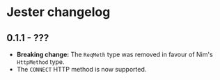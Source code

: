 # Jester changelog

## 0.1.1 - ???

* **Breaking change:** The ``ReqMeth`` type was removed in favour of Nim's
  ``HttpMethod`` type.
* The ``CONNECT`` HTTP method is now supported.
